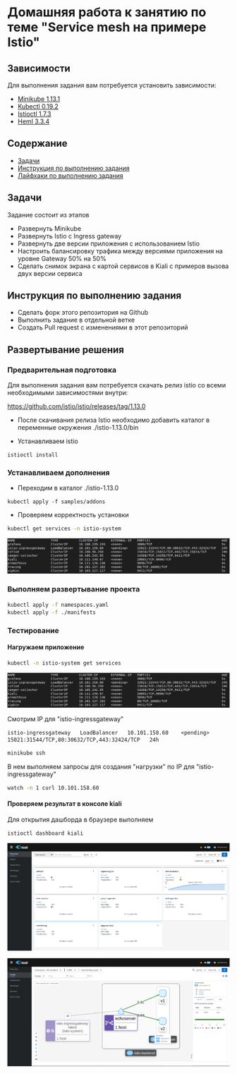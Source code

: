 # Домашняя работа к занятию по теме "Service mesh на примере Istio"

## Зависимости

Для выполнения задания вам потребуется установить зависимости:

- [Minikube 1.13.1](https://github.com/kubernetes/minikube/releases/tag/v1.13.1)
- [Kubectl 0.19.2](https://github.com/kubernetes/kubectl/releases/tag/v0.19.2)
- [Istioctl 1.7.3](https://github.com/istio/istio/releases/tag/1.9.0)
- [Heml 3.3.4](https://github.com/helm/helm/releases/tag/v3.3.4)

## Содержание

* [Задачи](#Задачи)
* [Инструкция по выполнению задания](#Инструкция-по-выполнению-задания)
* [Лайфхаки по выполнению задания](#Лайфхаки-по-выполнению-задания)

## Задачи

Задание состоит из этапов

- Развернуть Minikube
- Развернуть Istio c Ingress gateway
- Развернуть две версии приложения с использованием Istio
- Настроить балансировку трафика между версиями приложения на уровне Gateway 50% на 50%
- Сделать снимок экрана с картой сервисов в Kiali с примеров вызова двух версии сервиса

## Инструкция по выполнению задания

- Сделать форк этого репозитория на Github
- Выполнить задание в отдельной ветке
- Создать Pull request с изменениями в этот репозиторий


## Развертывание решения

### Предварительная подготовка
Для выполнения задания вам потребуется скачать релиз istio со всеми необходимыми зависимостями внутри:

https://github.com/istio/istio/releases/tag/1.13.0

- После скачивания релиза Istio необходимо добавить каталог в переменные окружения ./istio-1.13.0/bin

- Устанавливаем istio
~~~
istioctl install
~~~

### Устанавливаем дополнения
- Переходим в каталог ./istio-1.13.0

~~~
kubectl apply -f samples/addons
~~~

- Проверяем корректность установки
```bash
kubectl get services -n istio-system
```

![install_istio_addons.png](./picts/install_istio_addons.png)

### Выполняем развертывание проекта

```bash
kubectl apply -f namespaces.yaml
kubectl apply -f ./manifests
```


### Тестирование

#### Нагружаем приложение
```bash
kubectl -n istio-system get services
```

![install_istio_addons.png](./picts/install_istio_addons.png)

Смотрим IP для "istio-ingressgateway"
```
istio-ingressgateway   LoadBalancer   10.101.158.60    <pending>     15021:31544/TCP,80:30632/TCP,443:32424/TCP   24h
```

```bash
minikube ssh
```

В нем выполняем запросы для создания "нагрузки" по IP для "istio-ingressgateway"
```bash
watch -n 1 curl 10.101.158.60
```

#### Проверяем результат в консоле kiali

Для открытия дашборда в браузере выполняем
```bash
istioctl dashboard kiali
```

![kiali_1.png](./picts/kiali_1.png)

![kiali_2.png](./picts/kiali_2.png)
